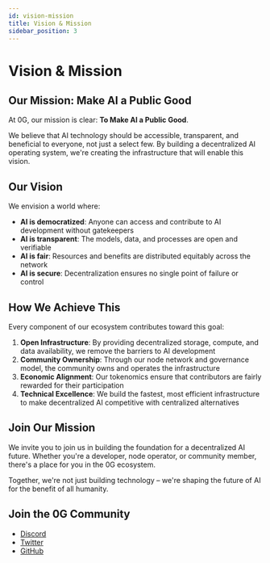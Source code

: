 ```yaml
---
id: vision-mission
title: Vision & Mission
sidebar_position: 3
---
```


# Vision & Mission

## Our Mission: Make AI a Public Good

At 0G, our mission is clear: **To Make AI a Public Good**.

We believe that AI technology should be accessible, transparent, and beneficial to everyone, not just a select few. By building a decentralized AI operating system, we're creating the infrastructure that will enable this vision.

## Our Vision

We envision a world where:

- **AI is democratized**: Anyone can access and contribute to AI development without gatekeepers
- **AI is transparent**: The models, data, and processes are open and verifiable
- **AI is fair**: Resources and benefits are distributed equitably across the network
- **AI is secure**: Decentralization ensures no single point of failure or control

## How We Achieve This

Every component of our ecosystem contributes toward this goal:

1. **Open Infrastructure**: By providing decentralized storage, compute, and data availability, we remove the barriers to AI development
2. **Community Ownership**: Through our node network and governance model, the community owns and operates the infrastructure
3. **Economic Alignment**: Our tokenomics ensure that contributors are fairly rewarded for their participation
4. **Technical Excellence**: We build the fastest, most efficient infrastructure to make decentralized AI competitive with centralized alternatives

## Join Our Mission

We invite you to join us in building the foundation for a decentralized AI future. Whether you're a developer, node operator, or community member, there's a place for you in the 0G ecosystem.

Together, we're not just building technology – we're shaping the future of AI for the benefit of all humanity.

## Join the 0G Community

- [Discord](https://discord.gg/0gLabs)
- [Twitter](https://twitter.com/0g_Labs)
- [GitHub](https://github.com/0glabs/0g-doc)